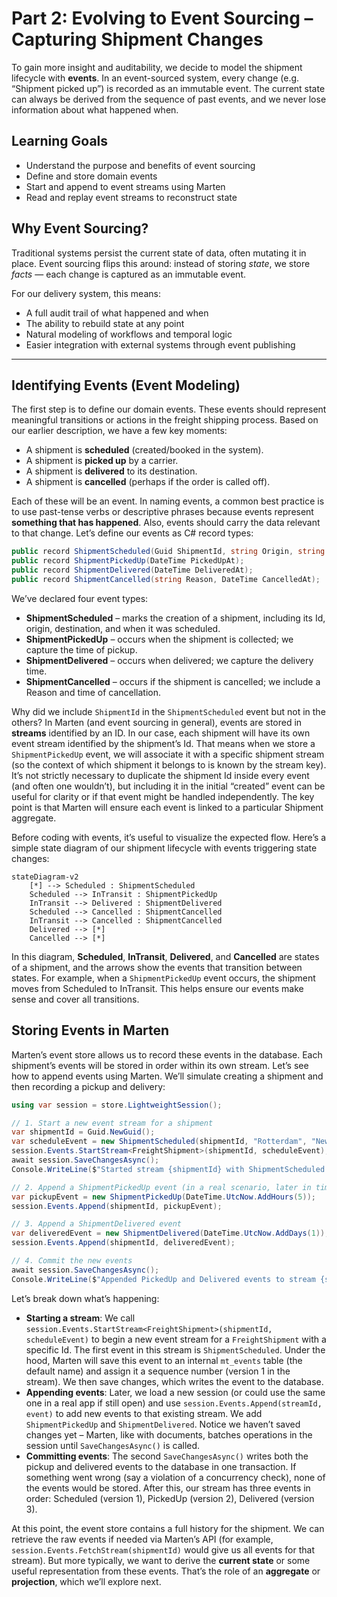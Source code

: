 # Part 2: Evolving to Event Sourcing – Capturing Shipment Changes

To gain more insight and auditability, we decide to model the shipment lifecycle with **events**. In an event-sourced system, every change (e.g. “Shipment picked up”) is recorded as an immutable event. The current state can always be derived from the sequence of past events, and we never lose information about what happened when.

## Learning Goals

- Understand the purpose and benefits of event sourcing
- Define and store domain events
- Start and append to event streams using Marten
- Read and replay event streams to reconstruct state

## Why Event Sourcing?

Traditional systems persist the current state of data, often mutating it in place. Event sourcing flips this around: instead of storing *state*, we store *facts* — each change is captured as an immutable event.

For our delivery system, this means:
- A full audit trail of what happened and when
- The ability to rebuild state at any point
- Natural modeling of workflows and temporal logic
- Easier integration with external systems through event publishing

---

## Identifying Events (Event Modeling)

The first step is to define our domain events. These events should represent meaningful transitions or actions in the freight shipping process. Based on our earlier description, we have a few key moments:

- A shipment is **scheduled** (created/booked in the system).
- A shipment is **picked up** by a carrier.
- A shipment is **delivered** to its destination.
- A shipment is **cancelled** (perhaps if the order is called off).

Each of these will be an event. In naming events, a common best practice is to use past-tense verbs or descriptive phrases because events represent **something that has happened**. Also, events should carry the data relevant to that change. Let’s define our events as C# record types:

```csharp
public record ShipmentScheduled(Guid ShipmentId, string Origin, string Destination, DateTime ScheduledAt);
public record ShipmentPickedUp(DateTime PickedUpAt);
public record ShipmentDelivered(DateTime DeliveredAt);
public record ShipmentCancelled(string Reason, DateTime CancelledAt);
```

We’ve declared four event types:

- **ShipmentScheduled** – marks the creation of a shipment, including its Id, origin, destination, and when it was scheduled.
- **ShipmentPickedUp** – occurs when the shipment is collected; we capture the time of pickup.
- **ShipmentDelivered** – occurs when delivered; we capture the delivery time.
- **ShipmentCancelled** – occurs if the shipment is cancelled; we include a Reason and time of cancellation.

Why did we include `ShipmentId` in the `ShipmentScheduled` event but not in the others? In Marten (and event sourcing in general), events are stored in **streams** identified by an ID. In our case, each shipment will have its own event stream identified by the shipment’s Id. That means when we store a `ShipmentPickedUp` event, we will associate it with a specific shipment stream (so the context of which shipment it belongs to is known by the stream key). It’s not strictly necessary to duplicate the shipment Id inside every event (and often one wouldn’t), but including it in the initial “created” event can be useful for clarity or if that event might be handled independently. The key point is that Marten will ensure each event is linked to a particular Shipment aggregate.

Before coding with events, it’s useful to visualize the expected flow. Here’s a simple state diagram of our shipment lifecycle with events triggering state changes:

```mermaid
stateDiagram-v2
    [*] --> Scheduled : ShipmentScheduled
    Scheduled --> InTransit : ShipmentPickedUp
    InTransit --> Delivered : ShipmentDelivered
    Scheduled --> Cancelled : ShipmentCancelled
    InTransit --> Cancelled : ShipmentCancelled
    Delivered --> [*]
    Cancelled --> [*]
```

In this diagram, **Scheduled**, **InTransit**, **Delivered**, and **Cancelled** are states of a shipment, and the arrows show the events that transition between states. For example, when a `ShipmentPickedUp` event occurs, the shipment moves from Scheduled to InTransit. This helps ensure our events make sense and cover all transitions.

## Storing Events in Marten

Marten’s event store allows us to record these events in the database. Each shipment’s events will be stored in order within its own stream. Let’s see how to append events using Marten. We’ll simulate creating a shipment and then recording a pickup and delivery:

```csharp
using var session = store.LightweightSession();

// 1. Start a new event stream for a shipment
var shipmentId = Guid.NewGuid();
var scheduleEvent = new ShipmentScheduled(shipmentId, "Rotterdam", "New York", DateTime.UtcNow);
session.Events.StartStream<FreightShipment>(shipmentId, scheduleEvent);
await session.SaveChangesAsync();
Console.WriteLine($"Started stream {shipmentId} with ShipmentScheduled.");

// 2. Append a ShipmentPickedUp event (in a real scenario, later in time)
var pickupEvent = new ShipmentPickedUp(DateTime.UtcNow.AddHours(5));
session.Events.Append(shipmentId, pickupEvent);

// 3. Append a ShipmentDelivered event
var deliveredEvent = new ShipmentDelivered(DateTime.UtcNow.AddDays(1));
session.Events.Append(shipmentId, deliveredEvent);

// 4. Commit the new events
await session.SaveChangesAsync();
Console.WriteLine($"Appended PickedUp and Delivered events to stream {shipmentId}.");
```

Let’s break down what’s happening:

- **Starting a stream**: We call `session.Events.StartStream<FreightShipment>(shipmentId, scheduleEvent)` to begin a new event stream for a `FreightShipment` with a specific Id. The first event in this stream is `ShipmentScheduled`. Under the hood, Marten will save this event to an internal `mt_events` table (the default name) and assign it a sequence number (version 1 in the stream). We then save changes, which writes the event to the database.
- **Appending events**: Later, we load a new session (or could use the same one in a real app if still open) and use `session.Events.Append(streamId, event)` to add new events to that existing stream. We add `ShipmentPickedUp` and `ShipmentDelivered`. Notice we haven’t saved changes yet – Marten, like with documents, batches operations in the session until `SaveChangesAsync()` is called.
- **Committing events**: The second `SaveChangesAsync()` writes both the pickup and delivered events to the database in one transaction. If something went wrong (say a violation of a concurrency check), none of the events would be stored. After this, our stream has three events in order: Scheduled (version 1), PickedUp (version 2), Delivered (version 3).

At this point, the event store contains a full history for the shipment. We can retrieve the raw events if needed via Marten’s API (for example, `session.Events.FetchStream(shipmentId)` would give us all events for that stream). But more typically, we want to derive the **current state** or some useful representation from these events. That’s the role of an **aggregate** or **projection**, which we’ll explore next.